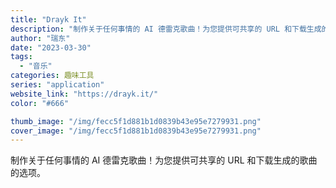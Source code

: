 ```yaml
---
title: "Drayk It"
description: "制作关于任何事情的 AI 德雷克歌曲！为您提供可共享的 URL 和下载生成的歌曲的选项。"
author: "瑞东"
date: "2023-03-30"
tags:
  - "音乐"
categories: 趣味工具
series: "application"
website_link: "https://drayk.it/"
color: "#666"

thumb_image: "/img/fecc5f1d881b1d0839b43e95e7279931.png"
cover_image: "/img/fecc5f1d881b1d0839b43e95e7279931.png"
---
```


制作关于任何事情的 AI 德雷克歌曲！为您提供可共享的 URL 和下载生成的歌曲的选项。